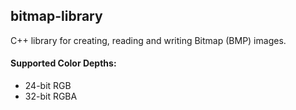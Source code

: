 ## bitmap-library
C++ library for creating, reading and writing Bitmap (BMP) images.
#### Supported Color Depths:
- 24-bit RGB
- 32-bit RGBA
